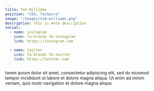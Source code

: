 ```yaml
---
title: Tom Williams
position: "CEO, Techwire"
image: "/images/tom-williams.png"
description: this is meta description
social:
  - name: instagram
    icon: fa-brands fa-instagram
    link: https://instagram.com

  - name: twitter
    icon: fa-brands fa-twitter
    link: https://twitter.com
---
```


lorem ipsum dolor sit amet, consectetur adipiscing elit, sed do eiusmod tempor incididunt ut labore et dolore magna aliqua. Ut enim ad minim veniam, quis nostr navigation et dolore magna aliqua.
